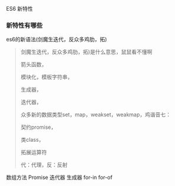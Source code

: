 ES6 新特性

### 新特性有哪些

es6的新语法(剑魔生迭代，反众多鸡肋，拓)

> 剑魔生迭代，反众多鸡肋，拓)是什么意思，鼠鼠看不懂啊 
>
> 箭头函数，
>
> 模块化，模板字符串，
>
> 生成器，
>
> 迭代器，
>
> 众多新的数据类型set，map，weakset，weakmap，鸡谐音七：
>
> 契约promise，
>
> 类class，
>
> 拓展运算符     
>
> 代：代理，反：反射  

数组方法 Promise 迭代器 生成器 for-in for-of